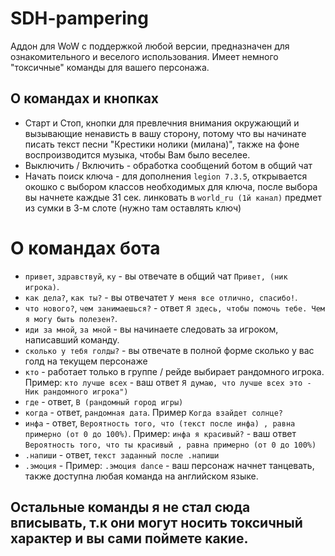 # SDH-pampering
Аддон для WoW с поддержкой любой версии, предназначен для ознакомительного и веселого использования. Имеет немного "токсичные" команды для вашего персонажа.

## О командах и кнопках
- Старт и Стоп, кнопки для превлечния внимания окружающий и вызывающие ненависть в вашу сторону, потому что вы начинате писать текст песни "Крестики нолики (милана)", также на фоне воспроизводится музыка, чтобы Вам было веселее.
- Выключить / Включить - обработка сообщений ботом в общий чат
- Начать поиск ключа - для дополнения `legion 7.3.5`, открывается окошко с выбором классов необходимых для ключа, после выбора вы начнете каждые 31 сек. линковать в `world_ru (1й канал)` предмет из сумки в 3-м слоте (нужно там оставлять ключ)

# О командах бота
- `привет`, `здравствуй`, `ку` - вы отвечате в общий чат `Привет, (ник игрока)`.
- `как дела?`, `как ты?` - вы отвечатет `У меня все отлично, спасибо!`.
- `что нового?`, `чем занимаешься?` - ответ `Я здесь, чтобы помочь тебе. Чем я могу быть полезен?`.
- `иди за мной`, `за мной` - вы начинаете следовать за игроком, написавший команду.
- `сколько у тебя голды?` - вы отвечате в полной форме сколько у вас голд на текущем персонаже
- `кто` - работает только в группе / рейде выбирает рандомного игрока. Пример: `кто лучше всех` - ваш ответ `Я думаю, что лучше всех это - Ник рандомного игрока")`
- `где` - ответ, `В (рандомный город игры)`
- `когда` - ответ, `рандомная дата`. Пример `Когда взайдет солнце?`
- `инфа` - ответ, `Вероятность того, что (текст после инфа) , равна примерно (от 0 до 100%)`. Пример: `инфа я красивый?` - ваш ответ `Вероятность того, что ты красивый , равна примерно (от 0 до 100%)`
- `.напиши` - ответ, `текст заданный после .напиши`
- `.эмоция` - Пример: `.эмоция dance` - ваш персонаж начнет танцевать, также доступна любая команда на английском языке.


## Остальные команды я не стал сюда вписывать, т.к они могут носить токсичный характер и вы сами поймете какие.
